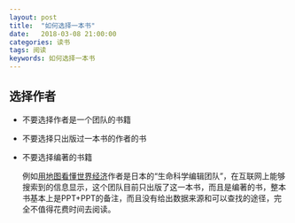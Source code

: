 ```yaml
---
layout: post
title:  "如何选择一本书"
date:   2018-03-08 21:00:00
categories: 读书
tags: 阅读 
keywords: 如何选择一本书
---
```


## 选择作者

* 不要选择作者是一个团队的书籍

* 不要选择只出版过一本书的作者的书

* 不要选择编著的书籍

  例如[用地图看懂世界经济](https://book.douban.com/subject/25831015/)作者是日本的“生命科学编辑团队”，在互联网上能够搜索到的信息显示，这个团队目前只出版了这一本书，而且是编著的书，整本书基本上是PPT+PPT的备注，而且没有给出数据来源和可以查找的途径，完全不值得花费时间去阅读。

